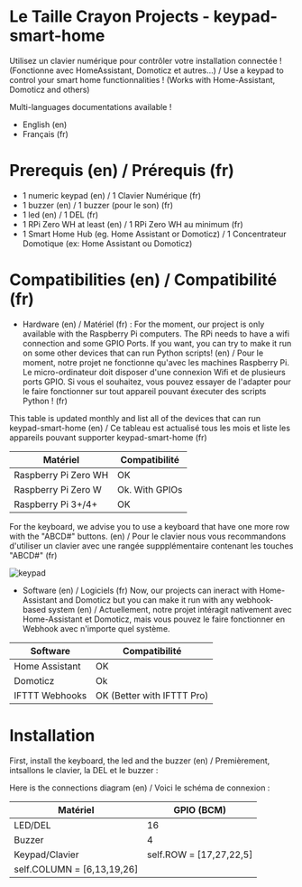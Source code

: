 # Le Taille Crayon Projects - keypad-smart-home
Utilisez un clavier numérique pour contrôler votre installation connectée ! (Fonctionne avec HomeAssistant, Domoticz et autres...) / Use a keypad to control your smart home functionnalities ! (Works with Home-Assistant, Domoticz and others)

Multi-languages documentations available !
- English (en)
- Français (fr)

# Prerequis (en) / Prérequis (fr)

- 1 numeric keypad (en) / 1 Clavier Numérique (fr)
- 1 buzzer (en) / 1 buzzer (pour le son) (fr)
- 1 led (en) / 1 DEL (fr)
- 1 RPi Zero WH at least (en) / 1 RPi Zero WH au minimum (fr)
- 1 Smart Home Hub (eg. Home Assistant or Domoticz) / 1 Concentrateur Domotique (ex: Home Assistant ou Domoticz)

# Compatibilities (en) / Compatibilité (fr)

- Hardware (en) / Matériel (fr) :
 For the moment, our project is only available with the Raspberry Pi computers. The RPi needs to have a wifi connection and some GPIO Ports. If you want, you can try to make it run on some other devices that can run Python scripts! (en) / Pour le moment, notre projet ne fonctionne qu'avec les machines Raspberry Pi. Le micro-ordinateur doit disposer d'une connexion Wifi et de plusieurs ports GPIO. Si vous el souhaitez, vous pouvez essayer de l'adapter pour le faire fonctionner sur tout appareil pouvant éxecuter des scripts Python !   (fr)

This table is updated monthly and list all of the devices that can run keypad-smart-home (en) / Ce tableau est actualisé tous les mois et liste les appareils pouvant supporter keypad-smart-home (fr)

 | Matériel  | Compatibilité |
 | ------------- | ------------- |
 | Raspberry Pi Zero WH  | OK  |
 | Raspberry Pi Zero W  | Ok. With GPIOs  |
 | Raspberry Pi 3+/4+ | OK |

For the keyboard, we advise you to use a keyboard that have one more row with the "ABCD#" buttons. (en) / Pour le clavier nous vous recommandons d'utiliser un clavier avec une rangée suppplémentaire contenant les touches "ABCD#" (fr)

![keypad](https://protosupplies.com/wp-content/uploads/2017/11/Membrane-Keypad-4-x-4.jpg)

- Software (en) / Logiciels (fr)
 Now, our projects can ineract with Home-Assistant and Domoticz but you can make it run with any webhook-based system (en) / Actuellement, notre projet intéragit nativement avec Home-Assistant et Domoticz, mais vous pouvez le faire fonctionner en Webhook avec n'importe quel système.

 | Software  | Compatibilité |
 | ------------- | ------------- |
 | Home Assistant  | OK  |
 | Domoticz  | Ok |
 | IFTTT Webhooks | OK (Better with IFTTT Pro) |
 
 # Installation
 
 First, install the keyboard, the led and the buzzer (en) / Premièrement, intsallons le clavier, la DEL et le buzzer :
 
 Here is the connections diagram (en) / Voici le schéma de connexion :
 
  | Matériel | GPIO (BCM) |
 | ------------- | ------------- |
 | LED/DEL  | 16  |
 | Buzzer  | 4 |
 | Keypad/Clavier | self.ROW         = [17,27,22,5]
            self.COLUMN      = [6,13,19,26] |
